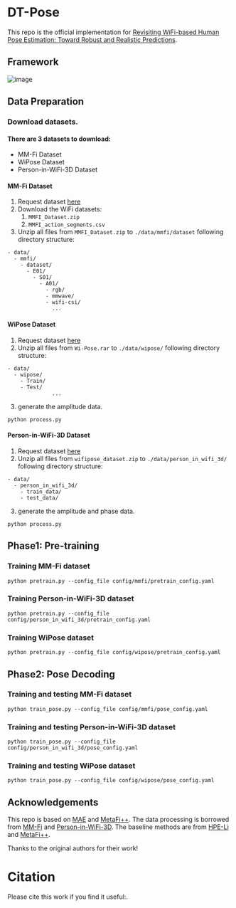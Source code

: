 # DT-Pose
This repo is the official implementation for [Revisiting WiFi-based Human Pose Estimation: Toward Robust and Realistic Predictions]().

## Framework
![image](src/framework.jpg)

## Data Preparation

### Download datasets.

#### There are 3 datasets to download:

- MM-Fi Dataset
- WiPose Dataset
- Person-in-WiFi-3D Dataset

#### MM-Fi Dataset

1. Request dataset [here](https://ntu-aiot-lab.github.io/mm-fi)
2. Download the WiFi datasets:
    1. `MMFI_Dataset.zip`
    2. `MMFI_action_segments.csv`
3. Unzip all files from `MMFI_Dataset.zip` to `./data/mmfi/dataset` following directory structure:
```
- data/
  - mmfi/
    - dataset/
      - E01/
        - S01/
          - A01/
            - rgb/
            - mmwave/
            - wifi-csi/
              ...
```

#### WiPose Dataset

1. Request dataset [here](https://github.com/NjtechCVLab/Wi-PoseDataset)
2. Unzip all files from `Wi-Pose.rar` to `./data/wipose/` following directory structure:
```
- data/
  - wipose/
    - Train/
    - Test/
              ...
```
3. generate the amplitude data.
```
python process.py
```

#### Person-in-WiFi-3D Dataset

1. Request dataset [here](https://aiotgroup.github.io/Person-in-WiFi-3D/)
2. Unzip all files from `wifipose_dataset.zip` to `./data/person_in_wifi_3d/` following directory structure:
```
- data/
  - person_in_wifi_3d/
    - train_data/
    - test_data/
```
3. generate the amplitude and phase data.
```
python process.py
```


## Phase1: Pre-training

### Training MM-Fi dataset
```
python pretrain.py --config_file config/mmfi/pretrain_config.yaml
```

### Training Person-in-WiFi-3D dataset
```
python pretrain.py --config_file config/person_in_wifi_3d/pretrain_config.yaml
```

### Training WiPose dataset
```
python pretrain.py --config_file config/wipose/pretrain_config.yaml
```

## Phase2: Pose Decoding

### Training and testing MM-Fi dataset
```
python train_pose.py --config_file config/mmfi/pose_config.yaml
```

### Training and testing Person-in-WiFi-3D dataset
```
python train_pose.py --config_file config/person_in_wifi_3d/pose_config.yaml
```

### Training and testing WiPose dataset
```
python train_pose.py --config_file config/wipose/pose_config.yaml
```

## Acknowledgements
This repo is based on [MAE](https://github.com/IcarusWizard/MAE) and [MetaFi++](https://github.com/pridy999/metafi_pose_estimation). The data processing is borrowed from [MM-Fi](https://github.com/ybhbingo/MMFi_dataset) and [Person-in-WiFi-3D](https://github.com/aiotgroup/Person-in-WiFi-3D-repo). The baseline methods are from [HPE-Li](https://github.com/Toandinh1/ECCV24_Li-HPE) and [MetaFi++](https://github.com/pridy999/metafi_pose_estimation).

Thanks to the original authors for their work!



# Citation
Please cite this work if you find it useful:.
```
```

